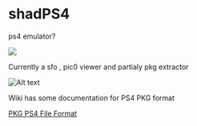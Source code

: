 # shadPS4
ps4 emulator?

[<img src="https://img.shields.io/discord/1080089157554155590?color=5865F2&label=shadps4&logo=discord&logoColor=white"/>](https://discord.gg/MyZRaBngxA)


Currently a sfo , pic0 viewer and partialy pkg extractor

![Alt text](https://github.com/Mizmalik/shadPS4/blob/main/screenshots/gamelistviewer.png "Game viewer")


Wiki has some documentation for PS4 PKG format

[PKG PS4 File Format](https://github.com/georgemoralis/shadPS4/wiki/PKG-Information "PKG PS4 File Format")

